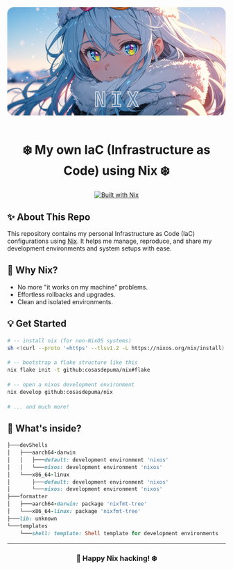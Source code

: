 <div align="center">
<img src=".github/logo.png" alt="nix" />
<br/><br/>

# ❄️ My own IaC (Infrastructure as Code) using Nix ❄️

[![Built with Nix](https://img.shields.io/badge/Built%20with-Nix-5277C3?style=for-the-badge&logo=nixos&logoColor=white)](https://nixos.org/)

</div>

## ✨ About This Repo

This repository contains my personal Infrastructure as Code (IaC) configurations using [Nix](https://nixos.org/). It helps me manage, reproduce, and share my development environments and system setups with ease.


## 🦄 Why Nix?

- No more "it works on my machine" problems.
- Effortless rollbacks and upgrades.
- Clean and isolated environments.

## 💡 Get Started

```sh
# -- install nix (for non-NixOS systems)
sh <(curl --proto '=https' --tlsv1.2 -L https://nixos.org/nix/install) --no-daemon

# -- bootstrap a flake structure like this
nix flake init -t github:cosasdepuma/nix#flake

# -- open a nixos development environment
nix develop github:cosasdepuma/nix

# ... and much more!
```

## 🧩 What's inside?

```rb
├───devShells
│   ├───aarch64-darwin
│   │   ├───default: development environment 'nixos'
│   │   └───nixos: development environment 'nixos'
│   └───x86_64-linux
│       ├───default: development environment 'nixos'
│       └───nixos: development environment 'nixos'
├───formatter
│   ├───aarch64-darwin: package 'nixfmt-tree'
│   └───x86_64-linux: package 'nixfmt-tree'
├───lib: unknown
└───templates
    └───shell: template: Shell template for development environments
```

---

<div align="center">

### 🐧 Happy Nix hacking! ❄️

</div>